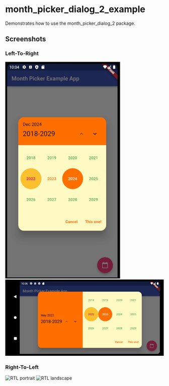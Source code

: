 # month_picker_dialog_2_example

Demonstrates how to use the month_picker_dialog_2 package.

## Screenshots
### Left-To-Right
![LTR portrait](../screenshots/ltr_portrait.png)
![LTR landscape](../screenshots/ltr_landscape.png)
### Right-To-Left
![RTL portrait](../screenshots/rtl_portrait.png)
![RTL landscape](../screenshots/rtl_landscape.png)
